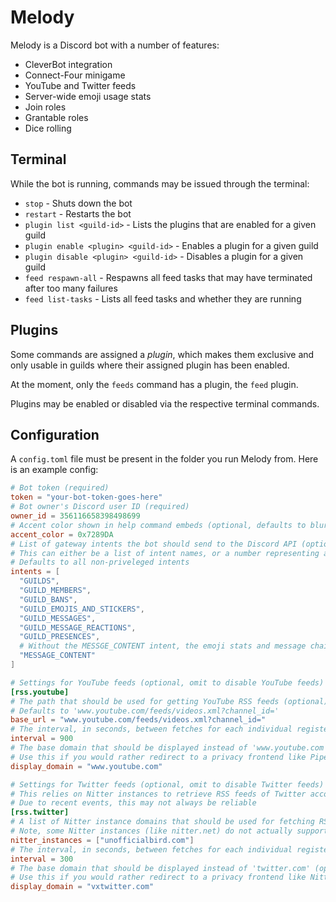 # Melody

Melody is a Discord bot with a number of features:
- CleverBot integration
- Connect-Four minigame
- YouTube and Twitter feeds
- Server-wide emoji usage stats
- Join roles
- Grantable roles
- Dice rolling

## Terminal

While the bot is running, commands may be issued through the terminal:

- `stop` - Shuts down the bot
- `restart` - Restarts the bot
- `plugin list <guild-id>` - Lists the plugins that are enabled for a given guild
- `plugin enable <plugin> <guild-id>` - Enables a plugin for a given guild
- `plugin disable <plugin> <guild-id>` - Disables a plugin for a given guild
- `feed respawn-all` - Respawns all feed tasks that may have terminated after too many failures
- `feed list-tasks` - Lists all feed tasks and whether they are running

## Plugins

Some commands are assigned a *plugin*, which makes them exclusive and only usable in guilds where their assigned plugin has been enabled.

At the moment, only the `feeds` command has a plugin, the `feed` plugin.

Plugins may be enabled or disabled via the respective terminal commands.

## Configuration

A `config.toml` file must be present in the folder you run Melody from.
Here is an example config:
```toml
# Bot token (required)
token = "your-bot-token-goes-here"
# Bot owner's Discord user ID (required)
owner_id = 356116658398498699
# Accent color shown in help command embeds (optional, defaults to blurple)
accent_color = 0x7289DA
# List of gateway intents the bot should send to the Discord API (optional)
# This can either be a list of intent names, or a number representing a intents bitfield
# Defaults to all non-priveleged intents
intents = [
  "GUILDS",
  "GUILD_MEMBERS",
  "GUILD_BANS",
  "GUILD_EMOJIS_AND_STICKERS",
  "GUILD_MESSAGES",
  "GUILD_MESSAGE_REACTIONS",
  "GUILD_PRESENCES",
  # Without the MESSGE_CONTENT intent, the emoji stats and message chains features will be unavailable
  "MESSAGE_CONTENT"
]

# Settings for YouTube feeds (optional, omit to disable YouTube feeds)
[rss.youtube]
# The path that should be used for getting YouTube RSS feeds (optional)
# Defaults to 'www.youtube.com/feeds/videos.xml?channel_id='
base_url = "www.youtube.com/feeds/videos.xml?channel_id="
# The interval, in seconds, between fetches for each individual registered RSS feed (required)
interval = 900
# The base domain that should be displayed instead of 'www.youtube.com' (optional)
# Use this if you would rather redirect to a privacy frontend like Piped
display_domain = "www.youtube.com"

# Settings for Twitter feeds (optional, omit to disable Twitter feeds)
# This relies on Nitter instances to retrieve RSS feeds of Twitter accounts
# Due to recent events, this may not always be reliable
[rss.twitter]
# A list of Nitter instance domains that should be used for fetching RSS feeds (required)
# Note, some Nitter instances (like nitter.net) do not actually support RSS feeds for some reason
nitter_instances = ["unofficialbird.com"]
# The interval, in seconds, between fetches for each individual registered RSS feed (required)
interval = 300
# The base domain that should be displayed instead of 'twitter.com' (optional)
# Use this if you would rather redirect to a privacy frontend like Nitter or a FixTweet service
display_domain = "vxtwitter.com"
```

